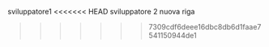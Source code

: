 sviluppatore1
<<<<<<< HEAD
sviluppatore 2
nuova riga
>>>>>>> 7309cdf6deee16dbc8db6d1faae7541150944de1
